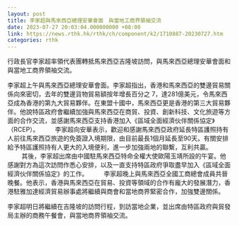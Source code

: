 ```yaml
---
layout: post
title: 李家超與馬來西亞總理安華會面　與當地工商界領袖交流
date: 2023-07-27 20:03:04.000000000 +08:00
link: https://news.rthk.hk/rthk/ch/component/k2/1710887-20230727.htm
categories: rthk
---
```


行政長官李家超率領代表團轉抵馬來西亞吉隆坡訪問，與馬來西亞總理安華會面和與當地工商界領袖交流。

李家超上午與馬來西亞總理安華會面。李家超指出，香港和馬來西亞的雙邊貿易關係向來密切，去年的雙邊貨物貿易額按年增長百分之 7，達281億美元，令馬來西亞成為香港的第九大貿易夥伴。在東盟十國中，馬來西亞更是香港的第三大貿易夥伴。他說特區政府會繼續加強與馬來西亞在商貿、投資、創新科技、文化旅遊等方面的合作交流，並感謝馬來西亞支持香港加入《區域全面經濟伙伴關係協定》（RCEP）。
　　 
李家超向安華表示，歡迎和感謝馬來西亞政府延長特區護照持有人前往馬來西亞旅遊的免簽證入境期限，由目前最長1個月延長至90天。有關安排給予特區護照持有人更大的入境便利，進一步加強兩地的聯繫，互利共贏。
　　 
其後，李家超出席由中國駐馬來西亞特命全權大使歐陽玉靖所設的午宴。他感謝對方為這次訪問作悉心安排，以及一直支持特區政府爭取盡早加入《區域全面經濟伙伴關係協定》的工作。
　　 
李家超晚上與馬來西亞全國工商總會成員共晉晚餐。他表示，香港與馬來西亞在貿易、投資等領域的合作有龐大的發展潛力，香港駐雅加達經濟貿易辦事處將繼續與商會和當地商界緊密合作，加強雙邊關係。

李家超明日將繼續在吉隆坡的訪問行程，到訪當地企業，並出席由特區政府與貿發局主辦的商務午餐會，與當地商界領袖交流。
